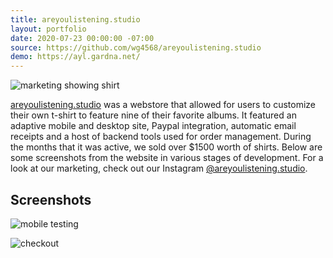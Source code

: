 ```yaml
---
title: areyoulistening.studio
layout: portfolio
date: 2020-07-23 00:00:00 -07:00
source: https://github.com/wg4568/areyoulistening.studio
demo: https://ayl.gardna.net/
---
```


![marketing showing shirt](https://gardna.net/f/cdn/ayl/grass.png)

[areyoulistening.studio](https://ayl.gardna.net) was a webstore that allowed for users to customize their own t-shirt to feature nine of their favorite albums. It featured an adaptive mobile and desktop site, Paypal integration, automatic email receipts and a host of backend tools used for order management. During the months that it was active, we sold over $1500 worth of shirts. Below are some screenshots from the website in various stages of development. For a look at our marketing, check out our Instagram [@areyoulistening.studio](https://www.instagram.com/areyoulistening.studio/).

## Screenshots

![mobile testing](https://gardna.net/f/cdn/ayl/mobile2.jpg)

![checkout](https://gardna.net/f/cdn/ayl/mobile1.png)
